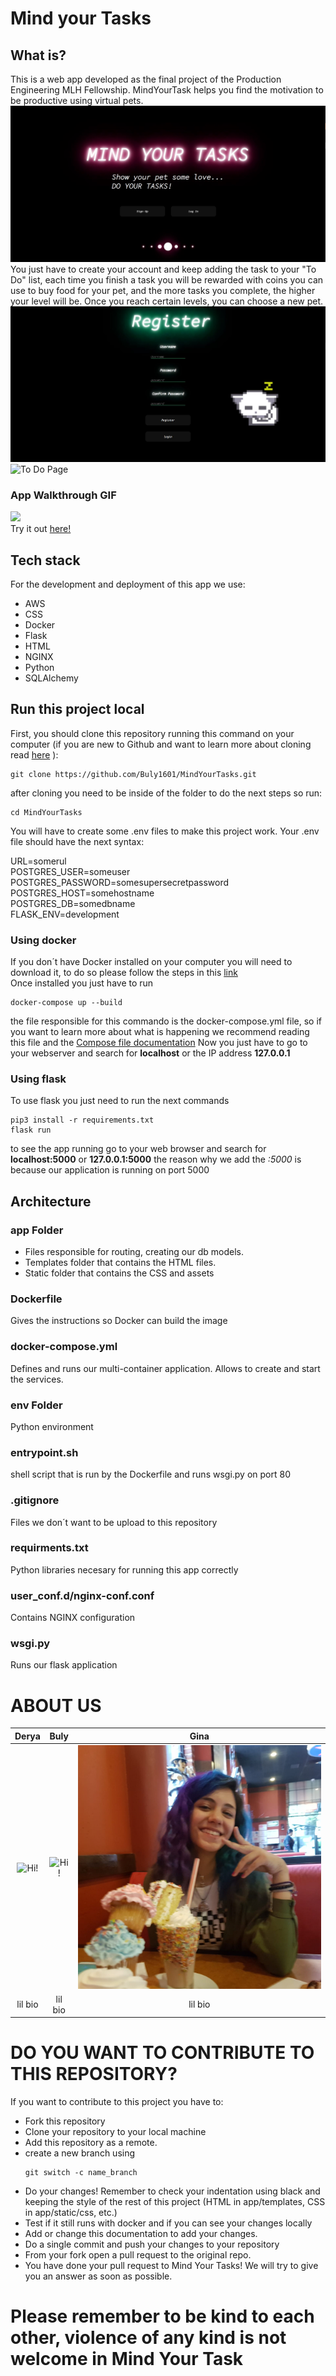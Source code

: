 # Mind your Tasks
## What is?
This is a web app developed as the final project of the Production Engineering MLH Fellowship. MindYourTask helps you find the motivation to be productive using virtual pets.  
![Main Page](app/static/images/mainPage.jpg)  
You just have to create your account and keep adding the task to your "To Do" list, each time you finish a task you will be rewarded with coins you can use to buy food for your pet, and the more tasks you complete, the higher your level will be. Once you reach certain levels, you can choose a new pet.  
![Register Page](app/static/images/registerPage.JPG)  
![To Do Page](app/static/images/todoPage.jpg)  
### App Walkthrough GIF

<img src="http://g.recordit.co/TWB25ZZ4tV.gif" width=250><br>
Try it out [here!](https://mindyourtask.tech/)  
## Tech stack
For the development and deployment of this app we use:
 - AWS
 - CSS
 - Docker
 - Flask
 - HTML
 - NGINX
 - Python
 - SQLAlchemy
## Run this project local
First, you should clone this repository running this command on your computer (if you are new to Github and want to learn more about cloning read [here]( https://docs.github.com/en/github/creating-cloning-and-archiving-repositories/cloning-a-repository-from-github/cloning-a-repository) ):  
```console
git clone https://github.com/Buly1601/MindYourTasks.git
```
after cloning you need to be inside of the folder to do the next steps so run:  
```console
cd MindYourTasks
```
You will have to create some .env files to make this project work. Your .env file should have the next syntax:

URL=somerul  
POSTGRES_USER=someuser   
POSTGRES_PASSWORD=somesupersecretpassword  
POSTGRES_HOST=somehostname  
POSTGRES_DB=somedbname  
FLASK_ENV=development 

### Using docker
If you don´t have Docker installed on your computer you will need to download it, to do so please follow the steps in this [link](https://docs.docker.com/get-docker/)  
Once installed you just have to run  
```console
docker-compose up --build
```
the file responsible for this commando is the docker-compose.yml file, so if you want to learn more about what is happening we recommend reading this file and the [Compose file documentation](https://docs.docker.com/compose/compose-file/)
Now you just have to go to your webserver and search for **localhost** or the IP address **127.0.0.1**
### Using flask
To use flask you just need to run the next commands
```console
pip3 install -r requirements.txt
flask run
```
to see the app running go to your web browser and search for **localhost:5000** or **127.0.0.1:5000**
the reason why we add the *:5000* is because our application is running on port 5000 
## Architecture
### app Folder
 - Files responsible for routing, creating our db models. 
 - Templates folder that contains the HTML files.
 - Static folder that contains the CSS and assets
### Dockerfile
Gives the instructions so Docker can build the image
### docker-compose.yml
Defines and runs our multi-container application. Allows to create and start the services.
### env Folder
Python environment
### entrypoint.sh
shell script that is run by the Dockerfile and runs wsgi.py on port 80
### .gitignore
Files we don´t want to be upload to this repository
### requirments.txt 
Python libraries necesary for running this app correctly
### user_conf.d/nginx-conf.conf
Contains NGINX configuration
### wsgi.py
Runs our flask application

# ABOUT US 

| Derya       | Buly        | Gina          |  
|    :----:   |    :----:   |    :----:   |  
|![Hi!](app/static/images/derya.jpg)      | ![Hi!](app/static/images/buly.jpg)      | ![Hi!](app/static/images/gina.jpg)    |  
| lil bio    | lil bio    | lil bio    |  


# DO YOU WANT TO CONTRIBUTE TO THIS REPOSITORY? 
If you want to contribute to this project you have to:
- Fork this repository
- Clone your repository to your local machine
- Add this repository as a remote.
- create a new branch using 
    ```console
    git switch -c name_branch
    ```
- Do your changes! Remember to check your indentation using black and keeping the style of the rest of this project (HTML in app/templates, CSS in app/static/css, etc.)
- Test if it still runs with docker and if you can see your changes locally
- Add or change this documentation to add your changes.
- Do a single commit and push your changes to your repository
- From your fork open a pull request to the original repo.
- You have done your pull request to Mind Your Tasks! We will try to give you an answer as soon as possible.  
# Please remember to be kind to each other, violence of any kind is not welcome in Mind Your Task
